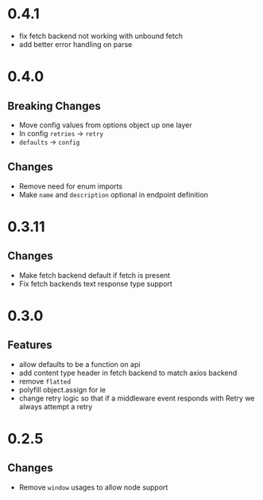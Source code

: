 # 0.4.1

- fix fetch backend not working with unbound fetch
- add better error handling on parse

# 0.4.0

## Breaking Changes

- Move config values from options object up one layer
- In config `retries` -> `retry`
- `defaults` -> `config`

## Changes

- Remove need for enum imports
- Make `name` and `description` optional in endpoint definition 

# 0.3.11

## Changes

- Make fetch backend default if fetch is present
- Fix fetch backends text response type support

# 0.3.0

## Features

- allow defaults to be a function on api
- add content type header in fetch backend to match axios backend
- remove `flatted`
- polyfill object.assign for ie
- change retry logic so that if a middleware event responds with Retry we always attempt a retry

# 0.2.5

## Changes

- Remove `window` usages to allow node support
